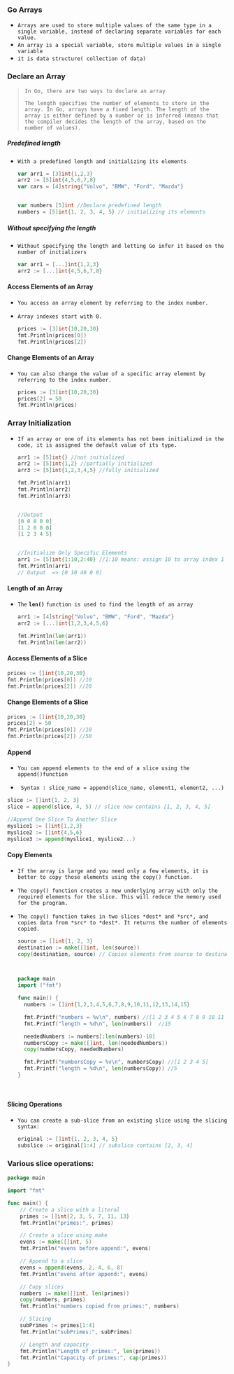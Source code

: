 ### Go Arrays

- `Arrays are used to store multiple values of the same type in a single variable, instead of declaring separate variables for each value.`
- `An array is a special variable, store multiple values in a single variable `
- `it is data structure( collection of data)`



### Declare  an Array

>  `In Go, there are two ways to declare an array`	
>
>  `The length specifies the number of elements to store in the array. In Go, arrays have a fixed length. The length of the array is either defined by a number or is inferred (means that the compiler decides the length of the array, based on the number of values).`

##### Predefined length

- `With a predefined length and initializing its elements`

  ```go
  var arr1 = [3]int{1,2,3}
  arr2 := [5]int{4,5,6,7,8}
  var cars = [4]string{"Volvo", "BMW", "Ford", "Mazda"}
  
  
  var numbers [5]int //Declare predefined length
  numbers = [5]int{1, 2, 3, 4, 5} // initializing its elements
  ```

##### Without specifying the length

- `Without specifying the length and letting Go infer it based on the number of initializers`

  ```go
  var arr1 = [...]int{1,2,3}
  arr2 := [...]int{4,5,6,7,8}
  ```
  
  

#### Access Elements of an Array

- `You access an array element by referring to the index number.`

- `Array indexes start with 0.`

  ```go
  prices := [3]int{10,20,30}
  fmt.Println(prices[0])
  fmt.Println(prices[2])
  ```



#### Change Elements of an Array

- `You can also change the value of a specific array element by referring to the index number.`

  ```go
  prices := [3]int{10,20,30}
  prices[2] = 50
  fmt.Println(prices)
  ```



### Array Initialization

- `If an array or one of its elements has not been initialized in the code, it is assigned the default value of its type.`

  ```go
  arr1 := [5]int{} //not initialized
  arr2 := [5]int{1,2} //partially initialized
  arr3 := [5]int{1,2,3,4,5} //fully initialized
  
  fmt.Println(arr1)
  fmt.Println(arr2)
  fmt.Println(arr3)
  
  
  //Output
  [0 0 0 0 0]
  [1 2 0 0 0]
  [1 2 3 4 5]
  
  
  //Initialize Only Specific Elements
  arr1 := [5]int{1:10,2:40} //1:10 means: assign 10 to array index 1 (second element).
  fmt.Println(arr1)
  // Output  => [0 10 40 0 0]
  ```





####  Length of an Array

- `The` **`len()`** `function is used to find the length of an array`

  ```go
  arr1 := [4]string{"Volvo", "BMW", "Ford", "Mazda"}
  arr2 := [...]int{1,2,3,4,5,6}
  
  fmt.Println(len(arr1))
  fmt.Println(len(arr2))
  ```



#### Access Elements of a Slice

```go
prices := []int{10,20,30}
fmt.Println(prices[0]) //10
fmt.Println(prices[2]) //20
```



#### Change Elements of a Slice

```go
prices := []int{10,20,30}
prices[2] = 50
fmt.Println(prices[0]) //10
fmt.Println(prices[2]) //50
```



#### Append

- `You can append elements to the end of a slice using the append()function`

-  ` Syntax : slice_name = append(slice_name, element1, element2, ...)`

  ```go
  slice := []int{1, 2, 3}
  slice = append(slice, 4, 5) // slice now contains [1, 2, 3, 4, 5]
  
  //Append One Slice To Another Slice
  myslice1 := []int{1,2,3}
  myslice2 := []int{4,5,6}
  myslice3 := append(myslice1, myslice2...)
  ```



#### Copy  Elements

- `If the array is large and you need only a few elements, it is better to copy those elements using the copy() function.`

- `The copy() function creates a new underlying array with only the required elements for the slice. This will reduce the memory used for the program.`

- `The copy() function takes in two slices *dest* and *src*, and copies data from *src* to *dest*. It returns the number of elements copied.`

  ```go
  source := []int{1, 2, 3}
  destination := make([]int, len(source))
  copy(destination, source) // Copies elements from source to destination
  
  
  
  package main
  import ("fmt")
  
  func main() {
    numbers := []int{1,2,3,4,5,6,7,8,9,10,11,12,13,14,15}
  
    fmt.Printf("numbers = %v\n", numbers) //[1 2 3 4 5 6 7 8 9 10 11 12 13 14 15]
    fmt.Printf("length = %d\n", len(numbers))  //15
  
    neededNumbers := numbers[:len(numbers)-10]
    numbersCopy := make([]int, len(neededNumbers))
    copy(numbersCopy, neededNumbers)
  
    fmt.Printf("numbersCopy = %v\n", numbersCopy) //[1 2 3 4 5]
    fmt.Printf("length = %d\n", len(numbersCopy)) //5
  }
  ```

  

​	

#### Slicing Operations

- `You can create a sub-slice from an existing slice using the slicing syntax:`

  ```go
  original := []int{1, 2, 3, 4, 5}
  subslice := original[1:4] // subslice contains [2, 3, 4]
  ```





### Various slice operations:

```go
package main

import "fmt"

func main() {
    // Create a slice with a literal
    primes := []int{2, 3, 5, 7, 11, 13}
    fmt.Println("primes:", primes)

    // Create a slice using make
    evens := make([]int, 5)
    fmt.Println("evens before append:", evens)

    // Append to a slice
    evens = append(evens, 2, 4, 6, 8)
    fmt.Println("evens after append:", evens)

    // Copy slices
    numbers := make([]int, len(primes))
    copy(numbers, primes)
    fmt.Println("numbers copied from primes:", numbers)

    // Slicing
    subPrimes := primes[1:4]
    fmt.Println("subPrimes:", subPrimes)

    // Length and capacity
    fmt.Println("Length of primes:", len(primes))
    fmt.Println("Capacity of primes:", cap(primes))
}

```

